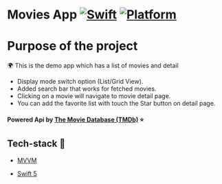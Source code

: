 # Movies App [![Swift](https://img.shields.io/badge/Swift-5.1-orange.svg)]() [![Platform](https://img.shields.io/badge/platform-iOS13.1-lightgrey.svg)]()

Purpose of the project
======================

:earth_africa: This is the demo app which has a list of movies and detail

* Display mode switch option (List/Grid View).
* Added search bar that works for fetched movies.
* Clicking on a movie will navigate to movie detail page.
* You can add the favorite list with touch the Star button on detail page.


#### Powered Api by [The Movie Database (TMDb)](https://developers.themoviedb.org/3) :star: 

## Tech-stack :calling:


* [MVVM](https://www.raywenderlich.com/34-design-patterns-by-tutorials-mvvm)

* [Swift 5](https://github.com/apple/swift)
